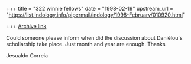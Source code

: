 +++
title = "322 winnie fellows"
date = "1998-02-19"
upstream_url = "https://list.indology.info/pipermail/indology/1998-February/010920.html"

+++
[Archive link](https://list.indology.info/pipermail/indology/1998-February/010920.html)

Could someone please inform when did the
discussion about Daniélou's schollarship
take place. Just month and year are enough. Thanks

Jesualdo Correia




